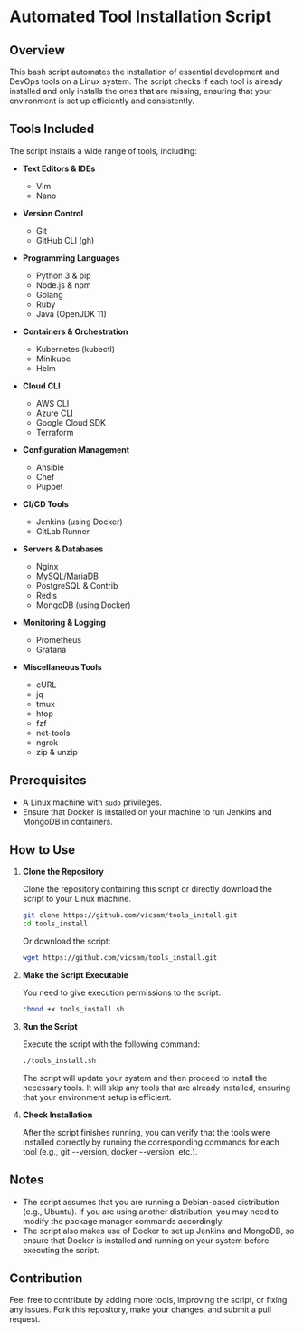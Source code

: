 # Automated Tool Installation Script

## Overview

This bash script automates the installation of essential development and DevOps tools on a Linux system. The script checks if each tool is already installed and only installs the ones that are missing, ensuring that your environment is set up efficiently and consistently.

## Tools Included

The script installs a wide range of tools, including:

- **Text Editors & IDEs**
    - Vim
    - Nano

- **Version Control**
    - Git
    - GitHub CLI (gh)

- **Programming Languages**
    - Python 3 & pip
    - Node.js & npm
    - Golang
    - Ruby
    - Java (OpenJDK 11)

- **Containers & Orchestration**
    - Kubernetes (kubectl)
    - Minikube
    - Helm

- **Cloud CLI**
    - AWS CLI
    - Azure CLI
    - Google Cloud SDK
    - Terraform

- **Configuration Management**
    - Ansible
    - Chef
    - Puppet

- **CI/CD Tools**
    - Jenkins (using Docker)
    - GitLab Runner

- **Servers & Databases**
    - Nginx
    - MySQL/MariaDB
    - PostgreSQL & Contrib
    - Redis
    - MongoDB (using Docker)

- **Monitoring & Logging**
    - Prometheus
    - Grafana

- **Miscellaneous Tools**
    - cURL
    - jq
    - tmux
    - htop
    - fzf
    - net-tools
    - ngrok
    - zip & unzip

## Prerequisites

- A Linux machine with `sudo` privileges.
- Ensure that Docker is installed on your machine to run Jenkins and MongoDB in containers.

## How to Use

1. **Clone the Repository**

     Clone the repository containing this script or directly download the script to your Linux machine.

     ```bash
     git clone https://github.com/vicsam/tools_install.git
     cd tools_install
     ```

     Or download the script:

     ```bash
     wget https://github.com/vicsam/tools_install.git
     ```

2. **Make the Script Executable**

     You need to give execution permissions to the script:

     ```bash
     chmod +x tools_install.sh
     ```

3. **Run the Script**

     Execute the script with the following command:

     ```bash
     ./tools_install.sh
     ```

     The script will update your system and then proceed to install the necessary tools. It will skip any tools that are already installed, ensuring that your environment setup is efficient.

4. **Check Installation**

     After the script finishes running, you can verify that the tools were installed correctly by running the corresponding commands for each tool (e.g., git --version, docker --version, etc.).

## Notes

- The script assumes that you are running a Debian-based distribution (e.g., Ubuntu). If you are using another distribution, you may need to modify the package manager commands accordingly.
- The script also makes use of Docker to set up Jenkins and MongoDB, so ensure that Docker is installed and running on your system before executing the script.

## Contribution

Feel free to contribute by adding more tools, improving the script, or fixing any issues. Fork this repository, make your changes, and submit a pull request.
